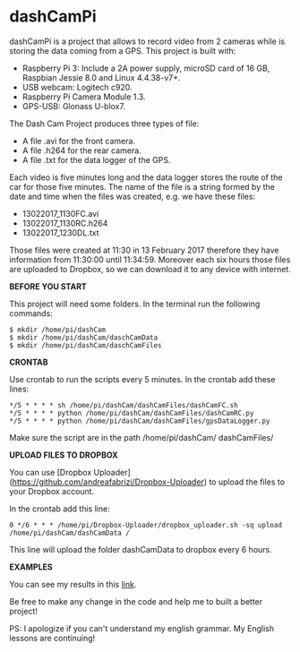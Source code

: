 # dashCamPi
dashCamPi is a project that allows to record video from 2 cameras while is storing the data coming from a GPS. This project is built with:
   - Raspberry Pi 3: Include a 2A power supply, microSD card of 16 GB, Raspbian Jessie 8.0 and Linux 4.4.38-v7+. 
   - USB webcam: Logitech c920.
   - Raspberry Pi Camera Module 1.3.
   - GPS-USB: Glonass U-blox7.

The Dash Cam Project produces three types of file:
   - A file .avi for the front camera.
   - A file .h264 for the rear camera.
   - A file .txt for the data logger of the GPS.

Each video is five minutes long and the data logger stores the route of the car for those five minutes. The name of the file is a string formed by the date and time when the files was created, e.g. we have these files: 
   - 13022017_1130FC.avi
   - 13022017_1130RC.h264
   - 13022017_1230DL.txt

Those files were created at 11:30 in 13 February 2017 therefore they have information from 11:30:00 until 11:34:59. Moreover each six hours those files are uploaded to Dropbox, so we can download it to any device with internet.

**BEFORE YOU START**

This project will need some folders. In the terminal run the following commands:

```
$ mkdir /home/pi/dashCam
$ mkdir /home/pi/dashCam/daschCamData
$ mkdir /home/pi/dashCam/daschCamFiles
```

**CRONTAB**

Use crontab to run the scripts every 5 minutes. In the crontab add these lines: 

```
*/5 * * * * sh /home/pi/dashCam/dashCamFiles/dashCamFC.sh 
*/5 * * * * python /home/pi/dashCam/dashCamFiles/dashCamRC.py 
*/5 * * * * python /home/pi/dashCam/dashCamFiles/gpsDataLogger.py
```

Make sure the script are in the path /home/pi/dashCam/ dashCamFiles/

**UPLOAD FILES TO DROPBOX**

You can use [Dropbox Uploader] (https://github.com/andreafabrizi/Dropbox-Uploader) to upload the files to your Dropbox account.

In the crontab add this line: 

```
0 */6 * * * /home/pi/Dropbox-Uploader/dropbox_uploader.sh -sq upload /home/pi/dashCam/dashCamData /
``` 

This line will upload the folder dashCamData to dropbox every 6 hours. 

**EXAMPLES**

You can see my results in this [link](https://www.dropbox.com/sh/i0p91yv03mfpqq0/AAAnWxKzw22XX4Q1bG7G7yfva?dl=0).

Be free to make any change in the code and help me to built a better project!

PS: I apologize if you can't understand my english grammar. My English lessons are continuing!
